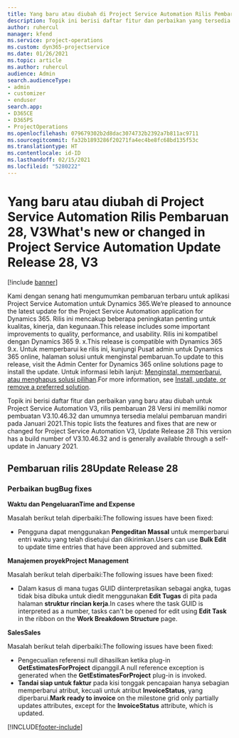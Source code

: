 ```yaml
---
title: Yang baru atau diubah di Project Service Automation Rilis Pembaruan 28, V3
description: Topik ini berisi daftar fitur dan perbaikan yang tersedia di Project Service Automation V3, pembaruan rilis 28, V3.
author: ruhercul
manager: kfend
ms.service: project-operations
ms.custom: dyn365-projectservice
ms.date: 01/26/2021
ms.topic: article
ms.author: ruhercul
audience: Admin
search.audienceType:
- admin
- customizer
- enduser
search.app:
- D365CE
- D365PS
- ProjectOperations
ms.openlocfilehash: 079679302b2d8dac3074732b2392a7b811ac9711
ms.sourcegitcommit: fa32b1893286f20271fa4ec4be8fc68bd135f53c
ms.translationtype: HT
ms.contentlocale: id-ID
ms.lasthandoff: 02/15/2021
ms.locfileid: "5280222"
---
```

# <a name="whats-new-or-changed-in-project-service-automation-update-release-28-v3"></a><span data-ttu-id="a2519-103">Yang baru atau diubah di Project Service Automation Rilis Pembaruan 28, V3</span><span class="sxs-lookup"><span data-stu-id="a2519-103">What's new or changed in Project Service Automation Update Release 28, V3</span></span>

[!include [banner](../includes/psa-now-project-operations.md)]

<span data-ttu-id="a2519-104">Kami dengan senang hati mengumumkan pembaruan terbaru untuk aplikasi Project Service Automation untuk Dynamics 365.</span><span class="sxs-lookup"><span data-stu-id="a2519-104">We’re pleased to announce the latest update for the Project Service Automation application for Dynamics 365.</span></span> <span data-ttu-id="a2519-105">Rilis ini mencakup beberapa peningkatan penting untuk kualitas, kinerja, dan kegunaan.</span><span class="sxs-lookup"><span data-stu-id="a2519-105">This release includes some important improvements to quality, performance, and usability.</span></span> <span data-ttu-id="a2519-106">Rilis ini kompatibel dengan Dynamics 365 9. x.</span><span class="sxs-lookup"><span data-stu-id="a2519-106">This release is compatible with Dynamics 365 9.x.</span></span> <span data-ttu-id="a2519-107">Untuk memperbarui ke rilis ini, kunjungi Pusat admin untuk Dynamics 365 online, halaman solusi untuk menginstal pembaruan.</span><span class="sxs-lookup"><span data-stu-id="a2519-107">To update to this release, visit the Admin Center for Dynamics 365 online solutions page to install the update.</span></span> <span data-ttu-id="a2519-108">Untuk informasi lebih lanjut: [Menginstal, memperbarui, atau menghapus solusi pilihan](https://docs.microsoft.com/power-platform/admin/install-remove-preferred-solution).</span><span class="sxs-lookup"><span data-stu-id="a2519-108">For more information, see [Install, update, or remove a preferred solution](https://docs.microsoft.com/power-platform/admin/install-remove-preferred-solution).</span></span>

<span data-ttu-id="a2519-109">Topik ini berisi daftar fitur dan perbaikan yang baru atau diubah untuk Project Service Automation V3, rilis pembaruan 28 Versi ini memiliki nomor pembuatan V3.10.46.32 dan umumnya tersedia melalui pembaruan mandiri pada Januari 2021.</span><span class="sxs-lookup"><span data-stu-id="a2519-109">This topic lists the features and fixes that are new or changed for Project Service Automation V3, Update Release 28 This version has a build number of V3.10.46.32 and is generally available through a self-update in January 2021.</span></span>

## <a name="update-release-28"></a><span data-ttu-id="a2519-110">Pembaruan rilis 28</span><span class="sxs-lookup"><span data-stu-id="a2519-110">Update Release 28</span></span>

### <a name="bug-fixes"></a><span data-ttu-id="a2519-111">Perbaikan bug</span><span class="sxs-lookup"><span data-stu-id="a2519-111">Bug fixes</span></span>

<span data-ttu-id="a2519-112">**Waktu dan Pengeluaran**</span><span class="sxs-lookup"><span data-stu-id="a2519-112">**Time and Expense**</span></span>

<span data-ttu-id="a2519-113">Masalah berikut telah diperbaiki:</span><span class="sxs-lookup"><span data-stu-id="a2519-113">The following issues have been fixed:</span></span>

- <span data-ttu-id="a2519-114">Pengguna dapat menggunakan **Pengeditan Massal** untuk memperbarui entri waktu yang telah disetujui dan dikirimkan.</span><span class="sxs-lookup"><span data-stu-id="a2519-114">Users can use **Bulk Edit** to update time entries that have been approved and submitted.</span></span>

<span data-ttu-id="a2519-115">**Manajemen proyek**</span><span class="sxs-lookup"><span data-stu-id="a2519-115">**Project Management**</span></span>

<span data-ttu-id="a2519-116">Masalah berikut telah diperbaiki:</span><span class="sxs-lookup"><span data-stu-id="a2519-116">The following issues have been fixed:</span></span>

- <span data-ttu-id="a2519-117">Dalam kasus di mana tugas GUID diinterpretasikan sebagai angka, tugas tidak bisa dibuka untuk diedit menggunakan **Edit Tugas** di pita pada halaman **struktur rincian kerja**.</span><span class="sxs-lookup"><span data-stu-id="a2519-117">In cases where the task GUID is interpreted as a number, tasks can't be opened for edit using **Edit Task** in the ribbon on the **Work Breakdown Structure** page.</span></span>

<span data-ttu-id="a2519-118">**Sales**</span><span class="sxs-lookup"><span data-stu-id="a2519-118">**Sales**</span></span>

<span data-ttu-id="a2519-119">Masalah berikut telah diperbaiki:</span><span class="sxs-lookup"><span data-stu-id="a2519-119">The following issues have been fixed:</span></span>

- <span data-ttu-id="a2519-120">Pengecualian referensi null dihasilkan ketika plug-in **GetEstimatesForProject** dipanggil.</span><span class="sxs-lookup"><span data-stu-id="a2519-120">A null reference exception is generated when the **GetEstimatesForProject** plug-in is invoked.</span></span>
- <span data-ttu-id="a2519-121">**Tandai siap untuk faktur** pada kisi tonggak pencapaian hanya sebagian memperbarui atribut, kecuali untuk atribut **InvoiceStatus**, yang diperbarui.</span><span class="sxs-lookup"><span data-stu-id="a2519-121">**Mark ready to invoice** on the milestone grid only partially updates attributes, except for the **InvoiceStatus** attribute, which is updated.</span></span>



[!INCLUDE[footer-include](../includes/footer-banner.md)]